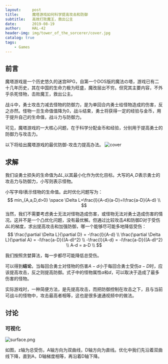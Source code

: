 ```yaml
---
layout:     post
title:      魔塔游戏如何科学提高攻击和防御
subtitle:   高效打败魔王，救出公主
date:       2019-08-19
author:     HAL-42
header-img: img/tower_of_the_sorcerer/cover.jpg
catalog: true
tags:
    - Games
---
```

## 前言

魔塔游戏是一个历史悠久的迷宫RPG，自第一个DOS版的魔法の塔，游戏已有二十几年历史，其在中国的生命力极为旺盛，魔改层出不穷。但究其主要内容，不外乎杀死怪物，击败魔王，救出公主。

战斗中，勇士攻击力减去怪物的防御力，是为单回合内勇士给怪物造成的伤害，反之亦然。怪物一旦生命值值降为0，战斗结束，勇士将获得一定的经验与金币，用于提升自己的生命值，战斗力与防御力。

可见，魔塔游戏的一大核心问题，在于科学分配金币和经验，分别用于提高勇士的防御力与攻击力。

以下将给出魔塔游戏的最优防御-攻击力提高办法。
![cover](.![cover.jpg](https://i.loli.net/2019/08/19/uEzsXmyxNAY5D4Q.jpg)./img/tower_of_the_sorcerer/cover.jpg)



## 求解

我们设勇士损失的生命值为$\Delta L$,以其最小化作为优化目标。大写的$A,D$表示勇士的攻击力与防御力，小写则表示怪物。

小写字母$l$表示怪物的生命值。此时优化问题写为：
$$
min_{A,a,D,d>0} \space \Delta L=\frac{l}{A-d}(a-D)=l\frac{a-D}{A-d} \\
$$
当然，我们不需要考虑勇士无法对怪物造成伤害，或怪物无法对勇士造成伤害的情况。这并不是一个凸优化问题，没有最优解。但通过比较攻击$A$和防御$D$对于受伤$\Delta L$的梯度，求出提高攻击和加强防御，哪一个能够尽可能多地降低受伤：
$$
\frac{\partial \Delta L}{\partial D} = -\frac{l}{A-d} \\
\frac{\partial \Delta L}{\partial A} = -l\frac{a-D}{(A-d)^2} \\
-\frac{l}{A-d} = -l\frac{a-D}{(A-d)^2} \\
A-d = a-D \\
$$

我们按照贪婪算法，每一步都尽可能降低总受伤。

可以得到**结论**，当每回合勇士对怪物的伤害$A-d$小于每回合勇士受伤$a-D$时，应该提高攻击，反之则提高防御。式子中的怪物属性$a$和$d$，可以取决于造成了最多伤害的怪物。

实际游戏时，一种简便方法，是先提高攻击，而把防御控制在攻击之下，且与当前可战斗的怪物中，攻击最高者相等，这也是很多速通视频中的做法。

## 讨论

### 可视化

![surface.png](https://i.loli.net/2019/08/19/uytKzJpLxbaRdwY.png)

如图，z轴为总受伤，A轴方向为双曲线，D轴方向为直线。优化中我们先沿着双曲线下降，直到A，D轴梯度相等，再沿着D轴下降。
